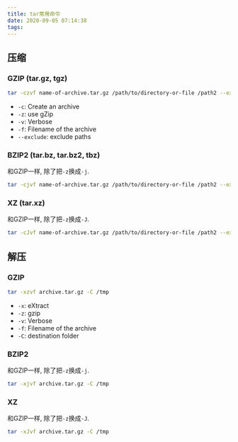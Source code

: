 ```yaml
---
title: tar常用命令
date: 2020-09-05 07:14:38
tags:
---
```


## 压缩

### GZIP (tar.gz, tgz)
<!--more-->
```bash
tar -czvf name-of-archive.tar.gz /path/to/directory-or-file /path2 --exclude=/path3
```

- `-c`: Create an archive
- `-z`: use gZip
- `-v`: Verbose
- `-f`: Filename of the archive
- `--exclude`: exclude paths

### BZIP2 (tar.bz, tar.bz2, tbz)

和GZIP一样, 除了把`-z`换成`-j`.

```bash
tar -cjvf name-of-archive.tar.gz /path/to/directory-or-file /path2 --exclude=/path3
```

### XZ (tar.xz)

和GZIP一样, 除了把`-z`换成`-J`.

```bash
tar -cJvf name-of-archive.tar.gz /path/to/directory-or-file /path2 --exclude=/path3
```

## 解压

### GZIP

```bash
tar -xzvf archive.tar.gz -C /tmp
```

- `-x`: eXtract
- `-z`: gzip
- `-v`: Verbose
- `-f`: Filename of the archive
- `-C`: destination folder

### BZIP2

和GZIP一样, 除了把`-z`换成`-j`.

```bash
tar -xjvf archive.tar.gz -C /tmp
```

### XZ

和GZIP一样, 除了把`-z`换成`-J`.

```bash
tar -xJvf archive.tar.gz -C /tmp
```
